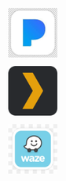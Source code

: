 
[<img src="images/pandora.jpg" width=100>](https://youtube.com/redirect?q=pandora.com)

[<img src="images/plex.png" width=100>](https://youtube.com/redirect?q=app.plex.tv/desktop)

[<img src="images/waze.png" width=100>](https://youtube.com/redirect?q=teslawaze.azurewebsites.net)
